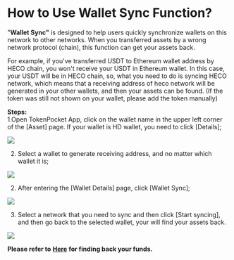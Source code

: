 # How to Use Wallet Sync Function?

"**Wallet Sync"** is designed to help users quickly synchronize wallets on this network to other networks. When you transferred assets by a wrong network protocol \(chain\), this function can get your assets back. 

For example, if you've transferred USDT to Ethereum wallet address by HECO chain, you won't receive your USDT in Ethereum wallet. In this case, your USDT will be in HECO chain, so, what you need to do is syncing HECO network, which means that a receiving address of heco network will be generated in your other wallets, and then your assets can be found. \(If the token was still not shown on your wallet, please add the token manually\)

**Steps:**  
1.Open TokenPocket App, click on the wallet name in the upper left corner of the \[Asset\] page. If your wallet is HD wallet, you need to click \[Details\];

![](../.gitbook/assets/tong-bu-01.jpg)

2. Select a wallet to generate receiving address, and no matter which wallet it is;

![](../.gitbook/assets/tong-bu-1.png)

2. After entering the \[Wallet Details\] page, click \[Wallet Sync\];

![](../.gitbook/assets/tong-bu-2.jpg)

3. Select a network that you need to sync and then click \[Start syncing\], and then go back to the selected wallet, your will find your assets back. 

![](../.gitbook/assets/guan-li-5%20%281%29.png)



**Please refer to** [**Here**](https://tp-lab.tokenpocket.pro/AssetsFind/index.html?locale=en#/) **for finding back your funds.**

